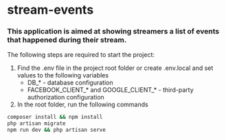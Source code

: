 # stream-events
### This application is aimed at showing streamers a list of events that happened during their stream.


The following steps are required to start the project:

1. Find the .env file in the project root folder or create .env.local and set values to the following variables
    - DB_\* - database configuration
    - FACEBOOK_CLIENT_\* and GOOGLE_CLIENT_\* - third-party authorization configuration
2. In the root folder, run the following commands
```bash
composer install && npm install
php artisan migrate
npm run dev && php artisan serve
```
